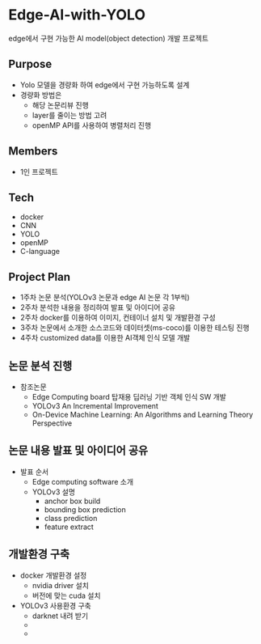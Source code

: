 # Edge-AI-with-YOLO
edge에서 구현 가능한 AI model(object detection) 개발 프로젝트

## Purpose
  + Yolo 모델을 경량화 하여 edge에서 구현 가능하도록 설계
  + 경량화 방법은
    + 해당 논문리뷰 진행
    + layer를 줄이는 방법 고려
    + openMP API를 사용하여 병렬처리 진행

## Members
  + 1인 프로젝트

## Tech
  + docker
  + CNN
  + YOLO
  + openMP
  + C-language

## Project Plan
  + 1주차 논문 분석(YOLOv3 논문과 edge AI 논문 각 1부씩)
  + 2주차 분석한 내용을 정리하여 발표 및 아이디어 공유
  + 2주차 docker를 이용하여 이미지, 컨테이너 설치 및 개발환경 구성
  + 3주차 논문에서 소개한 소스코드와 데이터셋(ms-coco)를 이용한 테스팅 진행
  + 4주차 customized data를 이용한 AI객체 인식 모델 개발

## 논문 분석 진행
  + 참조논문
    + Edge Computing board 탑재용 딥러닝 기반 객체 인식 SW 개발
    + YOLOv3 An Incremental Improvement
    + On-Device Machine Learning: An Algorithms and Learning Theory Perspective
## 논문 내용 발표 및 아이디어 공유
  + 발표 순서
    + Edge computing software 소개
    + YOLOv3 설명
      + anchor box build
      + bounding box prediction
      + class prediction
      + feature extract
## 개발환경 구축
  + docker 개발환경 설정
    + nvidia driver 설치
    + 버전에 맞는 cuda 설치
  + YOLOv3 사용환경 구축
    + darknet 내려 받기
    + 
    + 
